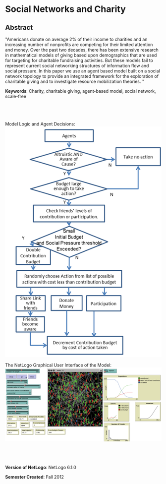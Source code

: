 # Social Networks and Charity

## Abstract

"Americans donate on average 2% of their income to charities and an increasing number of nonprofits are competing for their limited attention and money.  Over the past two decades, there has been extensive research in mathematical models of giving based upon demographics that are used for targeting for charitable fundraising activities.  But these models fail to represent current social networking structures of information flow and social pressure. In this paper we use an agent based model built on a social network topology to provide an integrated framework for the exploration of charitable giving and to investigate resource mobilization theories. "
  
**Keywords**: Charity, charitable giving, agent-based model, social network, scale-free

## &nbsp;
Model Logic and Agent Decisions:
![Model Logic](ModelLogic.png)

The NetLogo Graphical User Interface of the Model: 
![The NetLogo Graphical User Interface](GUI.png)

## &nbsp;

**Version of NetLogo**: NetLogo 6.1.0

**Semester Created**: Fall 2012

